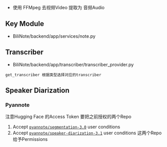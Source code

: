 
* 使用 FFMpeg 去视频Video 提取为 音频Audio




## Key Module
* BiliNote/backend/app/services/note.py


## Transcriber
* BiliNote/backend/app/transcriber/transcriber_provider.py
```
get_transcriber 根据类型选择对应的transcriber
```



## Speaker Diarization
### Pyannote
注意Hugging Face 的Access Token 要把之前授权的两个Repo
1. Accept [`pyannote/segmentation-3.0`](https://hf.co/pyannote/segmentation-3.0) user conditions
2. Accept [`pyannote/speaker-diarization-3.1`](https://hf.co/pyannote/speaker-diarization-3.1) user conditions
这两个Repo 给予Permissions